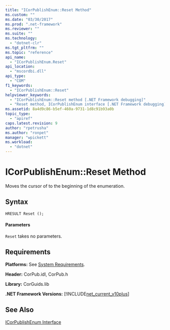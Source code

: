 ```yaml
---
title: "ICorPublishEnum::Reset Method"
ms.custom: ""
ms.date: "03/30/2017"
ms.prod: ".net-framework"
ms.reviewer: ""
ms.suite: ""
ms.technology: 
  - "dotnet-clr"
ms.tgt_pltfrm: ""
ms.topic: "reference"
api_name: 
  - "ICorPublishEnum.Reset"
api_location: 
  - "mscordbi.dll"
api_type: 
  - "COM"
f1_keywords: 
  - "ICorPublishEnum::Reset"
helpviewer_keywords: 
  - "ICorPublishEnum::Reset method [.NET Framework debugging]"
  - "Reset method, ICorPublishEnum interface [.NET Framework debugging]"
ms.assetid: 8a4d9c86-b5ef-460a-9731-1d8c91b93a0b
topic_type: 
  - "apiref"
caps.latest.revision: 9
author: "rpetrusha"
ms.author: "ronpet"
manager: "wpickett"
ms.workload: 
  - "dotnet"
---
```

# ICorPublishEnum::Reset Method
Moves the cursor of to the beginning of the enumeration.  
  
## Syntax  
  
```  
HRESULT Reset ();  
```  
  
#### Parameters  
 `Reset` takes no parameters.  
  
## Requirements  
 **Platforms:** See [System Requirements](../../../../docs/framework/get-started/system-requirements.md).  
  
 **Header:** CorPub.idl, CorPub.h  
  
 **Library:** CorGuids.lib  
  
 **.NET Framework Versions:** [!INCLUDE[net_current_v10plus](../../../../includes/net-current-v10plus-md.md)]  
  
## See Also  
 [ICorPublishEnum Interface](../../../../docs/framework/unmanaged-api/debugging/icorpublishenum-interface.md)
